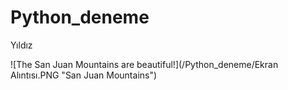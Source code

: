 # Python_deneme
Yıldız


![The San Juan Mountains are beautiful!](/Python_deneme/Ekran Alıntısı.PNG "San Juan Mountains")
